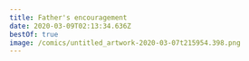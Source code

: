 ```yaml
---
title: Father's encouragement
date: 2020-03-09T02:13:34.636Z
bestOf: true
image: /comics/untitled_artwork-2020-03-07t215954.398.png
---
```

